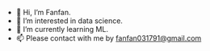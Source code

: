- 👋 Hi, I’m Fanfan.
- 👀 I’m interested in data science.
- 🌱 I’m currently learning ML.
- 📫 Please contact with me by <fanfan031791@gmail.com>

